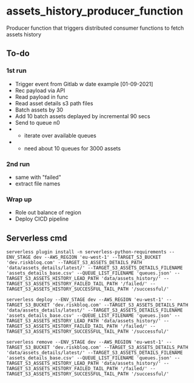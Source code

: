 # assets_history_producer_function

Producer function that triggers distributed consumer functions to fetch assets history

## To-do

### 1st run

- Trigger event from Gitlab w date example [01-09-2021]
- Rec payload via API
- Read payload in func
- Read asset details s3 path files
- Batch assets by 30
- Add 10 batch assets deplayed by incremental 90 secs
- Send to queue n0
- - iterate over available queues
- - need about 10 queues for 3000 assets

### 2nd run

- same with "failed"
- extract file names

### Wrap up

- Role out balance of region
- Deploy CICD pipeline

## Serverless cmd

```
serverless plugin install -n serverless-python-requirements --ENV_STAGE dev --AWS_REGION 'eu-west-1' --TARGET_S3_BUCKET 'dev.riskbloq.com' --TARGET_S3_ASSETS_DETAILS_PATH 'data/assets_details/latest/' --TARGET_S3_ASSETS_DETAILS_FILENAME 'assets_details_base.csv' --QUEUE_LIST_FILENAME 'queues.json' --TARGET_S3_ASSETS_HISTORY_LEAD_PATH 'data/assets_history/' --TARGET_S3_ASSETS_HISTORY_FAILED_TAIL_PATH '/failed/' --TARGET_S3_ASSETS_HISTORY_SUCCESSFUL_TAIL_PATH '/successful/'
```

```
serverless deploy --ENV_STAGE dev --AWS_REGION 'eu-west-1' --TARGET_S3_BUCKET 'dev.riskbloq.com' --TARGET_S3_ASSETS_DETAILS_PATH 'data/assets_details/latest/' --TARGET_S3_ASSETS_DETAILS_FILENAME 'assets_details_base.csv' --QUEUE_LIST_FILENAME 'queues.json' --TARGET_S3_ASSETS_HISTORY_LEAD_PATH 'data/assets_history/' --TARGET_S3_ASSETS_HISTORY_FAILED_TAIL_PATH '/failed/' --TARGET_S3_ASSETS_HISTORY_SUCCESSFUL_TAIL_PATH '/successful/'
```

```
serverless remove --ENV_STAGE dev --AWS_REGION 'eu-west-1' --TARGET_S3_BUCKET 'dev.riskbloq.com' --TARGET_S3_ASSETS_DETAILS_PATH 'data/assets_details/latest/' --TARGET_S3_ASSETS_DETAILS_FILENAME 'assets_details_base.csv' --QUEUE_LIST_FILENAME 'queues.json' --TARGET_S3_ASSETS_HISTORY_LEAD_PATH 'data/assets_history/' --TARGET_S3_ASSETS_HISTORY_FAILED_TAIL_PATH '/failed/' --TARGET_S3_ASSETS_HISTORY_SUCCESSFUL_TAIL_PATH '/successful/'
```
